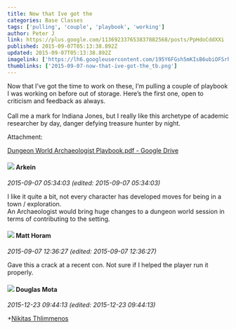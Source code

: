```yaml
---
title: Now that Ive got the
categories: Base Classes
tags: ['pulling', 'couple', 'playbook', 'working']
author: Peter J
link: https://plus.google.com/113692337653837882568/posts/PpHdoCddXXi
published: 2015-09-07T05:13:38.892Z
updated: 2015-09-07T05:13:38.892Z
imagelink: ['https://lh6.googleusercontent.com/195Y6FGsh5mKIsB6ubiOFSrhBU32pV4Ho6M3_fT3aE3BIVd_xPMAJhDqYJ8J-j5jbP3DjCwwGpilY6fOORNXQf-cRHclCHSB29Y_ZEIERtXcbyQ6qNiXRrTNCguu88eqsnQeZ4ZK=s1600']
thumblinks: ['2015-09-07-now-that-ive-got-the_tb.png']
---
```


Now that I’ve got the time to work on these, I’m pulling a couple of playbook I was working on before out of storage. Here’s the first one, open to criticism and feedback as always.<br /><br />Call me a mark for Indiana Jones, but I really like this archetype of academic researcher by day, danger defying treasure hunter by night.


Attachment:

<a href='https://drive.google.com/file/d/0BwbHes6iNuGrTDVYaTBfQzlIUGc/view?usp=sharing'>Dungeon World Archaeologist Playbook.pdf - Google Drive</a>


<div id='comment z13qtdbx2x2mxhgwc04cihx5it3pexugm20'>
  <h4><img src='{{site.baseurl}}//images/avatars/116511679422841762028_photo.jpg'> Arkein</h4>
      <p><cite>2015-09-07 05:34:03 (edited: 2015-09-07 05:34:03)</cite></p>
        <p>I like it quite a bit, not every character has developed moves for being in a town / exploration.<br />An Archaeologist would bring huge changes to a dungeon world session in terms of contributing to the setting.</p>
</div>
        

<div id='comment z13qtdbx2x2mxhgwc04cihx5it3pexugm20'>
  <h4><img src='{{site.baseurl}}//images/avatars/105472060898626050077_photo.jpg'> Matt Horam</h4>
      <p><cite>2015-09-07 12:36:27 (edited: 2015-09-07 12:36:27)</cite></p>
        <p>Gave this a crack at a recent con. Not sure if I helped the player run it properly.</p>
</div>
        

<div id='comment z13qtdbx2x2mxhgwc04cihx5it3pexugm20'>
  <h4><img src='{{site.baseurl}}//images/avatars/115757449595838706152_photo.jpg'> Douglas Mota</h4>
      <p><cite>2015-12-23 09:44:13 (edited: 2015-12-23 09:44:13)</cite></p>
        <p><span class="proflinkWrapper"><span class="proflinkPrefix">+</span><a class="proflink" href="https://plus.google.com/103447617849846007337" oid="103447617849846007337">Nikitas Thlimmenos</a></span> </p>
</div>
        